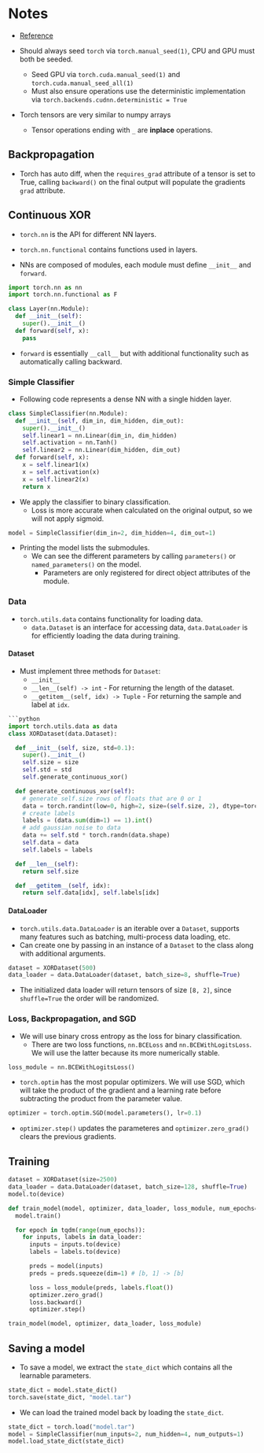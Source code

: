 # Notes

- [Reference](https://uvadlc-notebooks.readthedocs.io/en/latest/tutorial_notebooks/tutorial2/Introduction_to_PyTorch.html)

- Should always seed `torch` via `torch.manual_seed(1)`, CPU and GPU must both be seeded.
  - Seed GPU via `torch.cuda.manual_seed(1)` and `torch.cuda.manual_seed_all(1)`
  - Must also ensure operations use the deterministic implementation via `torch.backends.cudnn.deterministic = True`
- Torch tensors are very similar to numpy arrays
  - Tensor operations ending with `_` are **inplace** operations.

## Backpropagation

- Torch has auto diff, when the `requires_grad` attribute of a tensor is set to True, calling `backward()` on the final output will populate the gradients `grad` attribute.

## Continuous XOR

- `torch.nn` is the API for different NN layers.
- `torch.nn.functional` contains functions used in layers.

- NNs are composed of modules, each module must define `__init__` and `forward`.

```python
import torch.nn as nn 
import torch.nn.functional as F 

class Layer(nn.Module):
  def __init__(self):
    super().__init__()
  def forward(self, x):
    pass
```
- `forward` is essentially `__call__` but with additional functionality such as automatically calling backward.

### Simple Classifier

- Following code represents a dense NN with a single hidden layer.

```python
class SimpleClassifier(nn.Module):
  def __init__(self, dim_in, dim_hidden, dim_out):
    super().__init__()
    self.linear1 = nn.Linear(dim_in, dim_hidden)
    self.activation = nn.Tanh()
    self.linear2 = nn.Linear(dim_hidden, dim_out)
  def forward(self, x):
    x = self.linear1(x)
    x = self.activation(x)
    x = self.linear2(x)
    return x
```

- We apply the classifier to binary classification.
  - Loss is more accurate when calculated on the original output, so we will not apply sigmoid.

```python
model = SimpleClassifier(dim_in=2, dim_hidden=4, dim_out=1)
```

- Printing the model lists the submodules.
  - We can see the different parameters by calling `parameters()` or `named_parameters()` on the model.
    - Parameters are only registered for direct object attributes of the module.

### Data

- `torch.utils.data` contains functionality for loading data.
  - `data.Dataset` is an interface for accessing data, `data.DataLoader` is for efficiently loading the data during training.

#### Dataset

- Must implement three methods for `Dataset`:
  - `__init__`
  - `__len__(self) -> int` - For returning the length of the dataset.
  - `__getitem__(self, idx) -> Tuple` - For returning the sample and label at `idx`.

```python
```python
import torch.utils.data as data
class XORDataset(data.Dataset):

  def __init__(self, size, std=0.1):
    super().__init__()
    self.size = size
    self.std = std
    self.generate_continuous_xor()

  def generate_continuous_xor(self):
    # generate self.size rows of floats that are 0 or 1
    data = torch.randint(low=0, high=2, size=(self.size, 2), dtype=torch.float32)
    # create labels 
    labels = (data.sum(dim=1) == 1).int()
    # add gaussian noise to data
    data += self.std * torch.randn(data.shape)
    self.data = data
    self.labels = labels

  def __len__(self):
    return self.size

  def __getitem__(self, idx):
    return self.data[idx], self.labels[idx]
```

#### DataLoader

- `torch.utils.data.DataLoader` is an iterable over a `Dataset`, supports many features such as batching, multi-process data loading, etc.
- Can create one by passing in an instance of a `Dataset` to the class along with additional arguments.

```python
dataset = XORDataset(500)
data_loader = data.DataLoader(dataset, batch_size=8, shuffle=True)
```

- The initialized data loader will return tensors of size `[8, 2]`, since `shuffle=True` the order will be randomized.

### Loss, Backpropagation, and SGD

- We will use binary cross entropy as the loss for binary classification.
  - There are two loss functions, `nn.BCELoss` and `nn.BCEWithLogitsLoss`. We will use the latter because its more numerically stable.
```python
loss_module = nn.BCEWithLogitsLoss()
```
- `torch.optim` has the most popular optimizers. We will use SGD, which will take the product of the gradient and a learning rate before subtracting the product from the parameter value.

```python
optimizer = torch.optim.SGD(model.parameters(), lr=0.1)
```

- `optimizer.step()` updates the parameteres and `optimizer.zero_grad()` clears the previous gradients.

## Training

```python
dataset = XORDataset(size=2500)
data_loader = data.DataLoader(dataset, batch_size=128, shuffle=True)
model.to(device)

def train_model(model, optimizer, data_loader, loss_module, num_epochs=100):
  model.train()

  for epoch in tqdm(range(num_epochs)):
    for inputs, labels in data_loader:
      inputs = inputs.to(device)
      labels = labels.to(device)

      preds = model(inputs)
      preds = preds.squeeze(dim=1) # [b, 1] -> [b]

      loss = loss_module(preds, labels.float())
      optimizer.zero_grad()
      loss.backward()
      optimizer.step()

train_model(model, optimizer, data_loader, loss_module)
```

## Saving a model

- To save a model, we extract the `state_dict` which contains all the learnable parameters.

```python
state_dict = model.state_dict()
torch.save(state_dict, "model.tar")
```

- We can load the trained model back by loading the `state_dict`.

```python
state_dict = torch.load("model.tar")
model = SimpleClassifier(num_inputs=2, num_hidden=4, num_outputs=1)
model.load_state_dict(state_dict)
```










